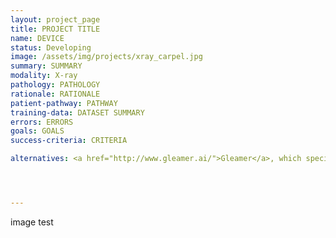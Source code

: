 ```yaml
---
layout: project_page
title: PROJECT TITLE
name: DEVICE
status: Developing
image: /assets/img/projects/xray_carpel.jpg
summary: SUMMARY
modality: X-ray
pathology: PATHOLOGY
rationale: RATIONALE
patient-pathway: PATHWAY
training-data: DATASET SUMMARY
errors: ERRORS
goals: GOALS
success-criteria: CRITERIA

alternatives: <a href="http://www.gleamer.ai/">Gleamer</a>, which specialise in trauma x-rays, has been considered for this purpose but was decided not suitable to solve this particular clinical problem. The decision was made to train an in-house algorithm instead.




---
```

image test
